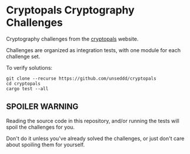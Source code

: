 # Cryptopals Cryptography Challenges

Cryptography challenges from the [cryptopals](https://cryptopals.com) website.

Challenges are organized as integration tests, with one module for each challenge set.

To verify solutions:

```
git clone --recurse https://github.com/unseddd/cryptopals
cd cryptopals
cargo test --all
```

## SPOILER WARNING

Reading the source code in this repository, and/or running the tests will spoil the challenges for you.

Don't do it unless you've already solved the challenges, or just don't care about spoiling them for yourself.
